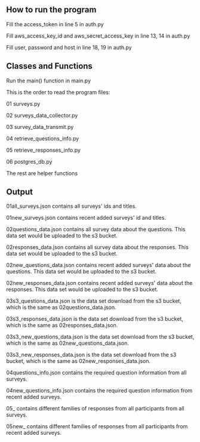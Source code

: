 ## How to run the program

Fill the access_token in line 5 in auth.py

Fill aws_access_key_id and aws_secret_access_key in line 13, 14 in auth.py

Fill user, password and host in line 18, 19 in auth.py

## Classes and Functions

Run the main() function in main.py

This is the order to read the program files:

01 surveys.py

02 surveys_data_collector.py

03 survey_data_transmit.py

04 retrieve_questions_info.py

05 retrieve_responses_info.py

06 postgres_db.py

The rest are helper functions

## Output

01all_surveys.json contains all surveys' ids and titles.

01new_surveys.json contains recent added surveys' id and titles.

02questions_data.json contains all survey data about the questions. This data set would be uploaded to the s3 bucket.

02responses_data.json contains all survey data about the responses. This data set would be uploaded to the s3 bucket.

02new_questions_data.json contains recent added surveys' data about the questions. This data set would be uploaded to the s3 bucket.

02new_responses_data.json contains recent added surveys' data about the responses. This data set would be uploaded to the s3 bucket.

03s3_questions_data.json is the data set download from the s3 bucket, which is the same as 02questions_data.json.

03s3_responses_data.json is the data set download from the s3 bucket, which is the same as 02responses_data.json.

03s3_new_questions_data.json is the data set download from the s3 bucket, which is the same as 02new_questions_data.json.

03s3_new_responses_data.json is the data set download from the s3 bucket, which is the same as 02new_responses_data.json.

04questions_info.json contains the required question information from all surveys.

04new_questions_info.json contains the required question information from recent added surveys.

05_ contains different families of responses from all participants from all surveys.

05new_ contains different families of responses from all participants from recent added surveys.